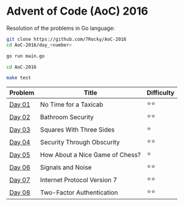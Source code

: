 # Advent of Code (AoC) 2016

Resolution of the problems in Go language:

```bash
git clone https://github.com/7Rocky/AoC-2016
cd AoC-2016/day_<number>

go run main.go
```

```bash
cd AoC-2016

make test
```

| Problem          | Title                           | Difficulty                     |
| ---------------- | ------------------------------- | ------------------------------ |
| [Day 01](day_01) | No Time for a Taxicab           | :star::star:                   |
| [Day 02](day_02) | Bathroom Security               | :star::star:                   |
| [Day 03](day_03) | Squares With Three Sides        | :star:                         |
| [Day 04](day_04) | Security Through Obscurity      | :star::star:                   |
| [Day 05](day_05) | How About a Nice Game of Chess? | :star:                         |
| [Day 06](day_06) | Signals and Noise               | :star::star:                   |
| [Day 07](day_07) | Internet Protocol Version 7     | :star::star:                   |
| [Day 08](day_08) | Two-Factor Authentication       | :star::star:                   |
